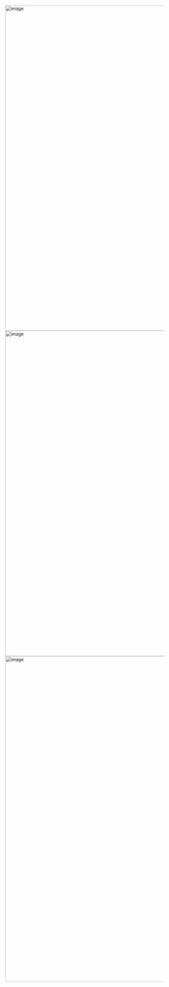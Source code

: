 <img width="1918" height="1032" alt="image" src="https://github.com/user-attachments/assets/e248da4f-e7da-4fef-a4ec-5ad2f942a0ea" />

<img width="1918" height="1032" alt="image" src="https://github.com/user-attachments/assets/79f7f816-f420-42d0-8e64-0bb6dafffc67" />

<img width="1918" height="1032" alt="image" src="https://github.com/user-attachments/assets/05e15dcd-b0d4-423e-9a44-3a7567d9c195" />



